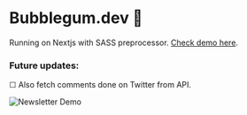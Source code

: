 # Bubblegum.dev 🍬

Running on Nextjs with SASS preprocessor. [Check demo here](https://newsletter-drab.vercel.app/).

### Future updates: 
☐ Also fetch comments done on Twitter from API.

![Newsletter Demo](public/Newsletter.gif)
